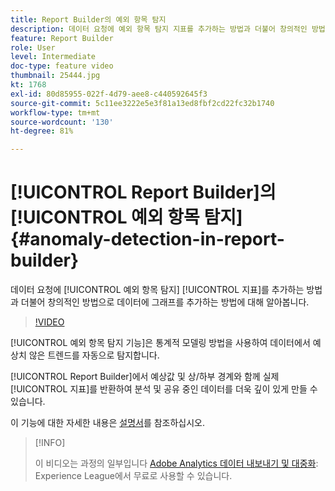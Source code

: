 ```yaml
---
title: Report Builder의 예외 항목 탐지
description: 데이터 요청에 예외 항목 탐지 지표를 추가하는 방법과 더불어 창의적인 방법으로 데이터에 그래프를 추가하는 방법에 대해 알아봅니다.
feature: Report Builder
role: User
level: Intermediate
doc-type: feature video
thumbnail: 25444.jpg
kt: 1768
exl-id: 80d85955-022f-4d79-aee8-c440592645f3
source-git-commit: 5c11ee3222e5e3f81a13ed8fbf2cd22fc32b1740
workflow-type: tm+mt
source-wordcount: '130'
ht-degree: 81%

---
```


# [!UICONTROL Report Builder]의 [!UICONTROL 예외 항목 탐지] {#anomaly-detection-in-report-builder}

데이터 요청에 [!UICONTROL 예외 항목 탐지] [!UICONTROL 지표]를 추가하는 방법과 더불어 창의적인 방법으로 데이터에 그래프를 추가하는 방법에 대해 알아봅니다.

>[!VIDEO](https://video.tv.adobe.com/v/23543/?quality=12)

[!UICONTROL 예외 항목 탐지 기능]은 통계적 모델링 방법을 사용하여 데이터에서 예상치 않은 트렌드를 자동으로 탐지합니다.

[!UICONTROL Report Builder]에서 예상값 및 상/하부 경계와 함께 실제 [!UICONTROL 지표]를 반환하여 분석 및 공유 중인 데이터를 더욱 깊이 있게 만들 수 있습니다.

이 기능에 대한 자세한 내용은 [설명서](https://experienceleague.adobe.com/docs/analytics/analyze/analysis-workspace/virtual-analyst/anomaly-detection/statistics-anomaly-detection.html?lang=ko)를 참조하십시오.

>[!INFO]
>
> 이 비디오는 과정의 일부입니다 [Adobe Analytics 데이터 내보내기 및 대중화](https://experienceleague.adobe.com/?recommended=Analytics-A-1-2022.1.democratizing): Experience League에서 무료로 사용할 수 있습니다.